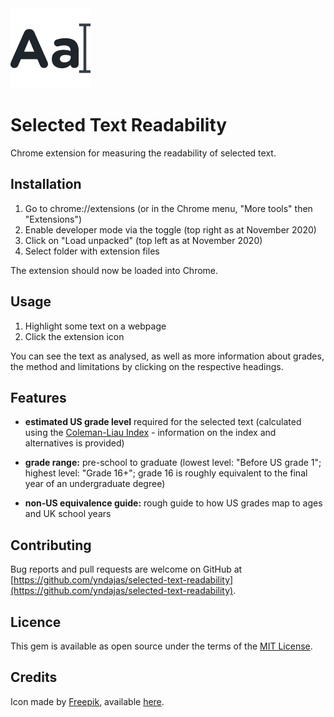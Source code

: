 <img src="icons/icon128.png" alt="icon">

<h1> Selected Text Readability</h1>

Chrome extension for measuring the readability of selected text.

## Installation
1. Go to chrome://extensions (or in the Chrome menu, "More tools" then "Extensions")
2. Enable developer mode via the toggle (top right as at November 2020)
2. Click on "Load unpacked" (top left as at November 2020)
3. Select folder with extension files

The extension should now be loaded into Chrome.

## Usage
1. Highlight some text on a webpage
2. Click the extension icon

You can see the text as analysed, as well as more information about grades, the method and limitations by clicking on the respective headings.

## Features
- **estimated US grade level** required for the selected text (calculated using the <a href="https://en.wikipedia.org/wiki/Coleman%E2%80%93Liau_index" target="_blank" title="Coleman-Liau Index Wikipedia article">Coleman-Liau Index</a> - information on the index and alternatives is provided)

- **grade range:** pre-school to graduate (lowest level: "Before US grade 1"; highest level: "Grade 16+"; grade 16 is roughly equivalent to the final year of an undergraduate degree)

- **non-US equivalence guide:** rough guide to how US grades map to ages and UK school years

## Contributing

Bug reports and pull requests are welcome on GitHub at [https://github.com/yndajas/selected-text-readability](https://github.com/yndajas/selected-text-readability).

## Licence

This gem is available as open source under the terms of the <a href="https://opensource.org/licenses/MIT" target="_blank" title ="MIT License">MIT License</a>.

## Credits
Icon made by <a href="https://www.flaticon.com/authors/freepik" target="_blank" title="Freepik">Freepik</a>, available <a href="https://www.flaticon.com/free-icon/font_167502" target="_blank" title="icon">here</a>.
